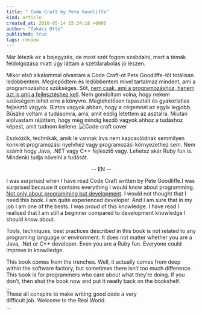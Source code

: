 ```yaml
---
title: " Code Craft by Pete Goodliffe"
kind: article
created_at: 2010-05-14 15:34:18 +0000
author: "Takács Ottó"
published: true
tags: review
---
```

Már létezik ez a bejegyzés, de most szét fogom szabdalni, mert a témák feldolgozása miatt úgy láttam a szétdarabolás jó lészen.

Mikor első alkalommal olvastam a Code Craft-ot Pete Goodliffe-től totálisan ledöbbentem. Meglepődtem és ledöbbentem mivel tartalmaz mindent, ami a programozáshoz szükséges. Sőt, <a href="http://www.ericsink.com/No_Programmers.html">nem csak, ami a programozáshoz, hanem azt is ami a fejlesztéshez kell</a>. Nem gondoltam volna, hogy nekem szükségem lehet erre a könyvre. Meglehetősen tapasztalt és gyakorlatias fejlesztő vagyok. Biztos vagyok abban, hogy a cégemnél az egyik legjobb. Büszke voltam a tudásomra, arra, amit eddig letettem az asztalra. Miután elolvastam rájöttem, hogy még mindig kezdő vagyok ahhoz a tudáshoz képest, amit tudnom kellene.
<img src="/sites/default/files/code-craft-cover.jpg" alt="Code craft cover" alt="Code Craft cover"/> 
<!--break-->
Eszközök, technikák, amik le vannak írva nem kapcsolódnak semmilyen konkrét programozási nyelvhez vagy programozási környezethez sem. Nem számít hogy Java, .NET vagy C++ fejlesztő vagy. Lehetsz akár Ruby fun is. Mindenki tudja növelni a tudását.

<center>-- EN --</center>

I was surprised when I have read Code Craft written by Pete Goodliffe.I was surprised because it contains everything I would know about programming. <a href="http://www.ericsink.com/No_Programmers.html">Not only about programming but development</a>.  I would not thought that I need this book. I am quite experienced developer. And I am sure that in my job I am one of the bests. I was proud of this knowledge. I have read I realised that I am still a beginner compared to development knowledge I should know about.

Tools, techniques, best practices described in this book is not related to any programing language or environment. It does not matter whether you are a Java, .Net or C++ developer. Even you are a Ruby fun. Everyone could improve in knowlledge.

<p>This book comes from the trenches. Well, it actually comes from deep within the software factory, but sometimes there isn&rsquo;t too much difference. This book is for programmers who care about what they&rsquo;re doing. If you don&rsquo;t, then shut the book now and put it neatly back on the bookshelf.<br />
...<br />
These all conspire to make writing good code a very <br />
difficult job. Welcome to the Real World.<br />
...<br />


<div class='old-comments'></div>
